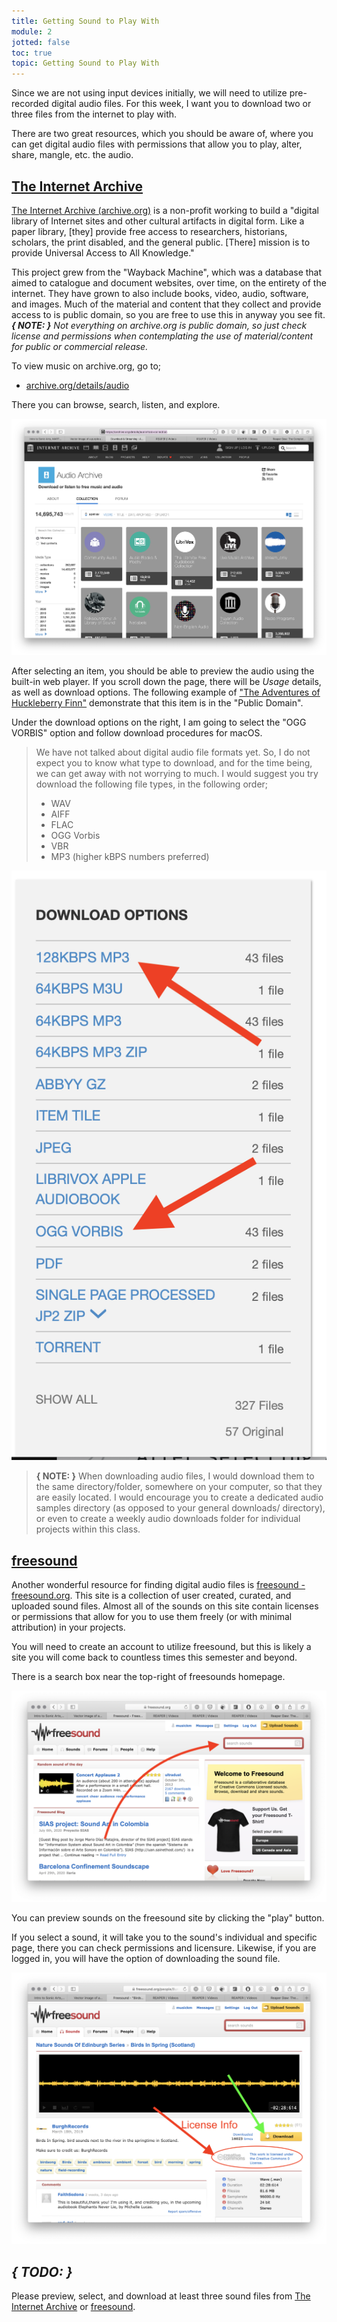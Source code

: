 ```yaml
---
title: Getting Sound to Play With
module: 2
jotted: false
toc: true
topic: Getting Sound to Play With
---
```


Since we are not using input devices initially, we will need to utilize pre-recorded digital audio files. For this week, I want you to download two or three files from the internet to play with.

There are two great resources, which you should be aware of, where you can get digital audio files with permissions that allow you to play, alter, share, mangle, etc. the audio.

## [The Internet Archive](https://archive.org/)

[The Internet Archive (archive.org)](https://archive.org/) is a non-profit working to build a "digital library of Internet sites and other cultural artifacts in digital form. Like a paper library, [they] provide free access to researchers, historians, scholars, the print disabled, and the general public. [There] mission is to provide Universal Access to All Knowledge."

This project grew from the "Wayback Machine", which was a database that aimed to catalogue and document websites, over time, on the entirety of the internet. They have grown to also include books, video, audio, software, and images. Much of the material and content that they collect and provide access to is public domain, so you are free to use this in anyway you see fit. _**{ NOTE: }** Not everything on archive.org is public domain, so just check license and permissions when contemplating the use of material/content for public or commercial release._

To view music on archive.org, go to;

- [archive.org/details/audio](https://archive.org/details/audio?tab=collection)

There you can browse, search, listen, and explore.

![Internet Archive - Audio Page](../imgs/archive-audio.png "Internet Archive - Audio Page")

After selecting an item, you should be able to preview the audio using the built-in web player. If you scroll down the page, there will be _Usage_ details, as well as download options. The following example of ["The Adventures of Huckleberry Finn"](https://archive.org/details/huck_finn_librivox) demonstrate that this item is in the "Public Domain".

Under the download options on the right, I am going to select the "OGG VORBIS" option and follow download procedures for macOS.

> We have not talked about digital audio file formats yet. So, I do not expect you to know what type to download, and for the time being, we can get away with not worrying to much. I would suggest you try download the following file types, in the following order;
>
> - WAV
> - AIFF
> - FLAC
> - OGG Vorbis
> - VBR
> - MP3 (higher kBPS numbers preferred)

![Download Setion on archive.org](../imgs/archive-download-section.png "Download Setion on archive.org")

> **{ NOTE: }** When downloading audio files, I would download them to the same directory/folder, somewhere on your computer, so that they are easily located. I would encourage you to create a dedicated audio samples directory (as opposed to your general downloads/ directory), or even to create a weekly audio downloads folder for individual projects within this class.

## [freesound](https://freesound.org)

Another wonderful resource for finding digital audio files is [freesound - freesound.org](https://freesound.org). This site is a collection of user created, curated, and uploaded sound files. Almost all of the sounds on this site contain licenses or permissions that allow for you to use them freely (or with minimal attribution) in your projects.

You will need to create an account to utilize freesound, but this is likely a site you will come back to countless times this semester and beyond.

There is a search box near the top-right of freesounds homepage.

![Freesound homepage, with arrow pointing to search box.](../imgs/freesound-homepage.png "Freesound homepage, with arrow pointing to search box.")

You can preview sounds on the freesound site by clicking the "play" button.

If you select a sound, it will take you to the sound's individual and specific page, there you can check permissions and licensure. Likewise, if you are logged in, you will have the option of downloading the sound file.

![Individual sound file page on Freesound. With arrows highlighting the license section and download button.](../imgs/freesound-soundpage.png "Individual sound file page on Freesound. With arrows highlighting the license section and download button.")


## **_{ TODO: }_**

Please preview, select, and download at least three sound files from [The Internet Archive](https://archive.org/) or [freesound](https://freesound.org).
